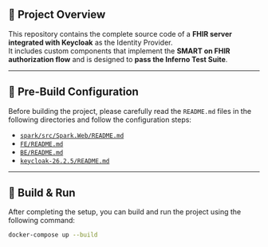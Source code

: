 ## 🔧 Project Overview

This repository contains the complete source code of a **FHIR server integrated with Keycloak** as the Identity Provider.  
It includes custom components that implement the **SMART on FHIR authorization flow** and is designed to **pass the Inferno Test Suite**.

---

## 📄 Pre-Build Configuration

Before building the project, please carefully read the `README.md` files in the following directories and follow the configuration steps:

- [`spark/src/Spark.Web/README.md`](spark/src/Spark.Web/README.md)
- [`FE/README.md`](FE/README.md)
- [`BE/README.md`](BE/README.md)
- [`keycloak-26.2.5/README.md`](keycloak-26.2.5/README.md)

---

## 🚀 Build & Run

After completing the setup, you can build and run the project using the following command:

```bash
docker-compose up --build
